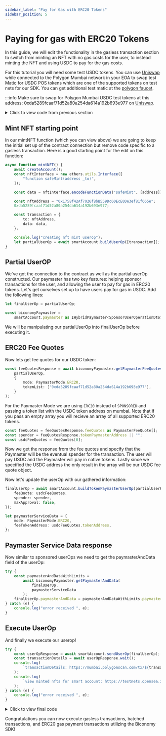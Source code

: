 ```yaml
---
sidebar_label: "Pay for Gas with ERC20 Tokens"
sidebar_position: 5
---
```


# Paying for gas with ERC20 Tokens

In this guide, we will edit the functionality in the gasless transaction section
to switch from minting an NFT with no gas costs for the user, to instead minting
the NFT and using USDC to pay for the gas costs.

For this tutorial you will need some test USDC tokens. You can use
[Uniswap](https://app.uniswap.org/#/swap) while connected to the Polygon Mumbai
network in your EOA to swap test Matic for USDC POS tokens which are one of the
supported tokens on test nets for our SDK. You can get additional test matic at
the [polygon faucet](https://faucet.polygon.technology/).

:::info Make sure to swap for Polygon Mumbai USDC test tokens at this address:
0xda5289fcaaf71d52a80a254da614a192b693e977 on
[Uniswap](https://app.uniswap.org/#/swap).

<details>
  <summary> Click to view code from previous section </summary>

```typescript

import { config } from "dotenv"
import { IBundler, Bundler } from '@biconomy/bundler'
import { BiconomySmartAccountV2, DEFAULT_ENTRYPOINT_ADDRESS } from "@biconomy/account"
import { ECDSAOwnershipValidationModule, DEFAULT_ECDSA_OWNERSHIP_MODULE } from "@biconomy/modules";
import { Wallet, providers, ethers  } from 'ethers'
import { ChainId } from "@biconomy/core-types"
import { 
  IPaymaster, 
  BiconomyPaymaster,  
  IHybridPaymaster,
  PaymasterMode,
  SponsorUserOperationDto, 
} from '@biconomy/paymaster'

config()



const bundler: IBundler = new Bundler({
    bundlerUrl:
        "https://bundler.biconomy.io/api/v2/80001/nJPK7B3ru.dd7f7861-190d-41bd-af80-6877f74b8f44",
    chainId: ChainId.POLYGON_MUMBAI,
    entryPointAddress: DEFAULT_ENTRYPOINT_ADDRESS,
});

console.log({ ep: DEFAULT_ENTRYPOINT_ADDRESS });

const paymaster: IPaymaster = new BiconomyPaymaster({
    paymasterUrl:
        "https://paymaster.biconomy.io/api/v1/80001/Tpk8nuCUd.70bd3a7f-a368-4e5a-af14-80c7f1fcda1a",
});

const provider = new providers.JsonRpcProvider(
    "https://rpc.ankr.com/polygon_mumbai"
);
const wallet = new Wallet(process.env.PRIVATE_KEY || "", provider);

const module = await ECDSAOwnershipValidationModule.create({
  signer: wallet,
  moduleAddress: DEFAULT_ECDSA_OWNERSHIP_MODULE
})

let smartAccount: BiconomySmartAccountV2
let address: string

async function createAccount() {
  console.log("creating address")
  let biconomySmartAccount = await BiconomySmartAccountV2.create({
    signer: wallet,
    chainId: ChainId.POLYGON_MUMBAI,
    bundler: bundler, 
    paymaster: paymaster, 
    entryPointAddress: DEFAULT_ENTRYPOINT_ADDRESS,
    defaultValidationModule: module,
    activeValidationModule: module
})
  biconomySmartAccount =  await biconomySmartAccount.init()
  address = await biconomySmartAccount.getSmartAccountAddress()
  smartAccount = biconomySmartAccount;
  return biconomySmartAccount;
}

async function mintNFT() {
    await createAccount();
    const nftInterface = new ethers.utils.Interface([
        "function safeMint(address _to)",
    ]);

    const data = nftInterface.encodeFunctionData("safeMint", [address]);

    const nftAddress = "0x1758f42Af7026fBbB559Dc60EcE0De3ef81f665e";

    const transaction = {
        to: nftAddress,
        data: data,
    };

    console.log("creating nft mint userop");
    let partialUserOp = await smartAccount.buildUserOp([transaction]);

    const biconomyPaymaster =
        smartAccount.paymaster as IHybridPaymaster<SponsorUserOperationDto>;

    let paymasterServiceData: SponsorUserOperationDto = {
        mode: PaymasterMode.SPONSORED,
    };
    console.log("getting paymaster and data");
    try {
        const paymasterAndDataResponse =
            await biconomyPaymaster.getPaymasterAndData(
                partialUserOp,
                paymasterServiceData
            );
        partialUserOp.paymasterAndData =
            paymasterAndDataResponse.paymasterAndData;
    } catch (e) {
        console.log("error received ", e);
    }
    console.log("sending userop");
    try {
        const userOpResponse = await smartAccount.sendUserOp(partialUserOp);
        const transactionDetails = await userOpResponse.wait();
        console.log(
            `transactionDetails: https://mumbai.polygonscan.com/tx/${transactionDetails.receipt.transactionHash}`
        );
        console.log(
            `view minted nfts for smart account: https://testnets.opensea.io/${address}`
        );
    } catch (e) {
        console.log("error received ", e);
    }
}

mintNFT();
```

</details>

## Mint NFT starting point

In our mintNFT function (which you can view above) we are going to keep the
initial set up of the contract connection but remove code specific to a gasless
transaction. Here is a good starting point for the edit on this function:

```typescript
async function mintNFT() {
    await createAccount();
    const nftInterface = new ethers.utils.Interface([
        "function safeMint(address _to)",
    ]);

    const data = nftInterface.encodeFunctionData("safeMint", [address]);

    const nftAddress = "0x1758f42Af7026fBbB559Dc60EcE0De3ef81f665e";
    0xda5289fcaaf71d52a80a254da614a192b693e977;

    const transaction = {
        to: nftAddress,
        data: data,
    };

    console.log("creating nft mint userop");
    let partialUserOp = await smartAccount.buildUserOp([transaction]);
}
```

## Partial UserOP

We've got the connection to the contract as well as the partial userOp
constructed. Our paymaster has two key features: helping sponsor transactions
for the user, and allowing the user to pay for gas in ERC20 tokens. Let's get
ourselves set up to have users pay for gas in USDC. Add the following lines:

```typescript
let finalUserOp = partialUserOp;

const biconomyPaymaster =
    smartAccount.paymaster as IHybridPaymaster<SponsorUserOperationDto>;
```

We will be manipulating our partialUserOp into finalUserOp before executing it.

## ERC20 Fee Quotes

Now lets get fee quotes for our USDC token:

```typescript
const feeQuotesResponse = await biconomyPaymaster.getPaymasterFeeQuotesOrData(
    partialUserOp,
    {
        mode: PaymasterMode.ERC20,
        tokenList: ["0xda5289fcaaf71d52a80a254da614a192b693e977"],
    }
);
```

For the Paymaster Mode we are using `ERC20` instead of `SPONSORED` and passing a
token list with the USDC token address on mumbai. Note that if you pass an empty
array you will recieve an array of all supported ERC20 tokens.

```typescript
const feeQuotes = feeQuotesResponse.feeQuotes as PaymasterFeeQuote[];
const spender = feeQuotesResponse.tokenPaymasterAddress || "";
const usdcFeeQuotes = feeQuotes[0];
```

Now we get the response from the fee quotes and specify that the Paymaster will
be the eventual spender for the transaction. The user will pay USDC and the
Paymaster will pay in native tokens. Lastly since we specified the USDC address
the only result in the array will be our USDC fee quote object.

Now let's update the userOp with our gathered information:

```typescript
finalUserOp = await smartAccount.buildTokenPaymasterUserOp(partialUserOp, {
    feeQuote: usdcFeeQuotes,
    spender: spender,
    maxApproval: false,
});

let paymasterServiceData = {
    mode: PaymasterMode.ERC20,
    feeTokenAddress: usdcFeeQuotes.tokenAddress,
};
```

## Paymaster Service Data response

Now similar to sponsored userOps we need to get the paymasterAndData field of
the userOp:

```typescript
try {
    const paymasterAndDataWithLimits =
        await biconomyPaymaster.getPaymasterAndData(
            finalUserOp,
            paymasterServiceData
        );
    finalUserOp.paymasterAndData = paymasterAndDataWithLimits.paymasterAndData;
} catch (e) {
    console.log("error received ", e);
}
```

## Execute UserOp

And finally we execute our userop!

```typescript
try {
    const userOpResponse = await smartAccount.sendUserOp(finalUserOp);
    const transactionDetails = await userOpResponse.wait();
    console.log(
        `transactionDetails: https://mumbai.polygonscan.com/tx/${transactionDetails.logs[0].transactionHash}`
    );
    console.log(
        `view minted nfts for smart account: https://testnets.opensea.io/${address}`
    );
} catch (e) {
    console.log("error received ", e);
}
```

<details>
  <summary> Click to view final code </summary>

```typescript

import { config } from "dotenv"
import { IBundler, Bundler } from '@biconomy/bundler'
import { BiconomySmartAccountV2, DEFAULT_ENTRYPOINT_ADDRESS } from "@biconomy/account"
import { ECDSAOwnershipValidationModule, DEFAULT_ECDSA_OWNERSHIP_MODULE } from "@biconomy/modules";
import { Wallet, providers, ethers  } from 'ethers'
import { ChainId } from "@biconomy/core-types"
import { 
  IPaymaster, 
  BiconomyPaymaster,  
  IHybridPaymaster,
  PaymasterMode,
  SponsorUserOperationDto, 
  PaymasterFeeQuote
} from '@biconomy/paymaster'

config()



const bundler: IBundler = new Bundler({
    bundlerUrl:
        "https://bundler.biconomy.io/api/v2/80001/nJPK7B3ru.dd7f7861-190d-41bd-af80-6877f74b8f44",
    chainId: ChainId.POLYGON_MUMBAI,
    entryPointAddress: DEFAULT_ENTRYPOINT_ADDRESS,
});

console.log({ ep: DEFAULT_ENTRYPOINT_ADDRESS });

const paymaster: IPaymaster = new BiconomyPaymaster({
    paymasterUrl:
        "https://paymaster.biconomy.io/api/v1/80001/Tpk8nuCUd.70bd3a7f-a368-4e5a-af14-80c7f1fcda1a",
});

const provider = new providers.JsonRpcProvider(
    "https://rpc.ankr.com/polygon_mumbai"
);
const wallet = new Wallet(process.env.PRIVATE_KEY || "", provider);

const module = await ECDSAOwnershipValidationModule.create({
  signer: wallet,
  moduleAddress: DEFAULT_ECDSA_OWNERSHIP_MODULE
})

let smartAccount: BiconomySmartAccountV2
let address: string

async function createAccount() {
  let biconomySmartAccount = await BiconomySmartAccountV2.create({
    signer: wallet,
    chainId: ChainId.POLYGON_MUMBAI,
    bundler: bundler,
    paymaster: paymaster, 
    entryPointAddress: DEFAULT_ENTRYPOINT_ADDRESS,
    defaultValidationModule: module,
    activeValidationModule: module
})
  biconomySmartAccount =  await biconomySmartAccount.init()
  address = await biconomySmartAccount.getSmartAccountAddress()
  console.log(address)
  smartAccount = biconomySmartAccount;
  return biconomySmartAccount;
}

async function mintNFT() {
    await createAccount();
    const nftInterface = new ethers.utils.Interface([
        "function safeMint(address _to)",
    ]);

    const data = nftInterface.encodeFunctionData("safeMint", [address]);

    const nftAddress = "0x1758f42Af7026fBbB559Dc60EcE0De3ef81f665e";

    const transaction = {
        to: nftAddress,
        data: data,
    };

    console.log("creating nft mint userop");
    let partialUserOp = await smartAccount.buildUserOp([transaction]);

    let finalUserOp = partialUserOp;

    const biconomyPaymaster =
        smartAccount.paymaster as IHybridPaymaster<SponsorUserOperationDto>;

    const feeQuotesResponse =
        await biconomyPaymaster.getPaymasterFeeQuotesOrData(partialUserOp, {
            mode: PaymasterMode.ERC20,
            tokenList: ["0xda5289fcaaf71d52a80a254da614a192b693e977"],
        });

    const feeQuotes = feeQuotesResponse.feeQuotes as PaymasterFeeQuote[];
    const spender = feeQuotesResponse.tokenPaymasterAddress || "";
    const usdcFeeQuotes = feeQuotes[0];

    finalUserOp = await smartAccount.buildTokenPaymasterUserOp(partialUserOp, {
        feeQuote: usdcFeeQuotes,
        spender: spender,
        maxApproval: false,
    });

    let paymasterServiceData = {
        mode: PaymasterMode.ERC20,
        feeTokenAddress: usdcFeeQuotes.tokenAddress,
    };

    try {
        const paymasterAndDataWithLimits =
            await biconomyPaymaster.getPaymasterAndData(
                finalUserOp,
                paymasterServiceData
            );
        finalUserOp.paymasterAndData =
            paymasterAndDataWithLimits.paymasterAndData;
    } catch (e) {
        console.log("error received ", e);
    }

    try {
        const userOpResponse = await smartAccount.sendUserOp(finalUserOp);
        const transactionDetails = await userOpResponse.wait();
        console.log(
            `transactionDetails: https://mumbai.polygonscan.com/tx/${transactionDetails.logs[0].transactionHash}`
        );
        console.log(
            `view minted nfts for smart account: https://testnets.opensea.io/${address}`
        );
    } catch (e) {
        console.log("error received ", e);
    }
}

mintNFT();
```

</details>

Congratulations you can now execute gasless transactions, batched transactions,
and ERC20 gas payment transactions utilizing the Biconomy SDK!

